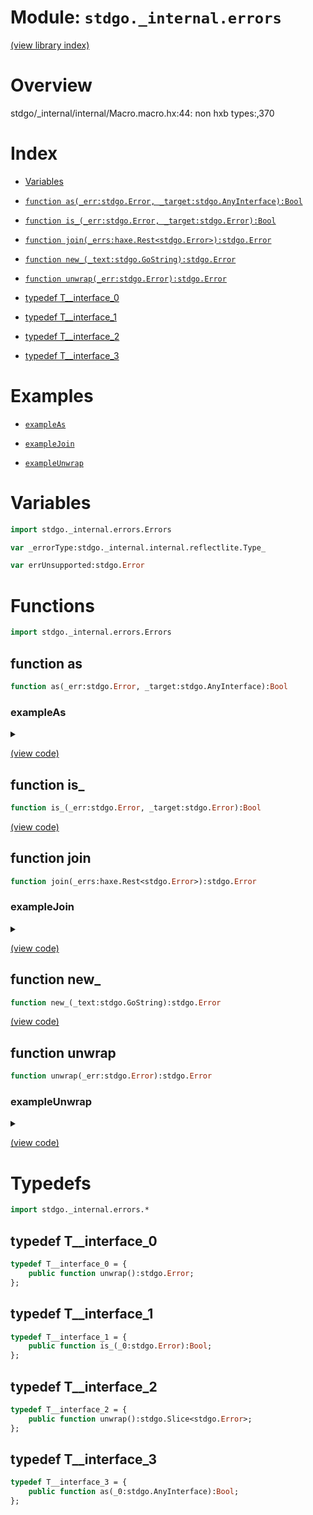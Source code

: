 # Module: `stdgo._internal.errors`

[(view library index)](../../stdgo.md)


# Overview


stdgo/_internal/internal/Macro.macro.hx:44: non hxb types:,370

# Index


- [Variables](<#variables>)

- [`function as(_err:stdgo.Error, _target:stdgo.AnyInterface):Bool`](<#function-as>)

- [`function is_(_err:stdgo.Error, _target:stdgo.Error):Bool`](<#function-is_>)

- [`function join(_errs:haxe.Rest<stdgo.Error>):stdgo.Error`](<#function-join>)

- [`function new_(_text:stdgo.GoString):stdgo.Error`](<#function-new_>)

- [`function unwrap(_err:stdgo.Error):stdgo.Error`](<#function-unwrap>)

- [typedef T\_\_interface\_0](<#typedef-t__interface_0>)

- [typedef T\_\_interface\_1](<#typedef-t__interface_1>)

- [typedef T\_\_interface\_2](<#typedef-t__interface_2>)

- [typedef T\_\_interface\_3](<#typedef-t__interface_3>)

# Examples


- [`exampleAs`](<#exampleas>)

- [`exampleJoin`](<#examplejoin>)

- [`exampleUnwrap`](<#exampleunwrap>)

# Variables


```haxe
import stdgo._internal.errors.Errors
```


```haxe
var _errorType:stdgo._internal.internal.reflectlite.Type_
```


```haxe
var errUnsupported:stdgo.Error
```


# Functions


```haxe
import stdgo._internal.errors.Errors
```


## function as


```haxe
function as(_err:stdgo.Error, _target:stdgo.AnyInterface):Bool
```


### exampleAs


<details><summary></summary>
<p>


```haxe
function exampleAs():Void {
        {
            var __tmp__ = stdgo._internal.os.Os.open(("non-existing" : stdgo.GoString)), __0:stdgo.Ref<stdgo._internal.os.Os.File> = __tmp__._0, _err:stdgo.Error = __tmp__._1;
            if (_err != null) {
                var _pathError:stdgo.Ref<stdgo._internal.io.fs.Fs.PathError> = (null : stdgo.Ref<stdgo._internal.io.fs.Fs.PathError>);
                if (stdgo._internal.errors.Errors.as(_err, stdgo.Go.toInterface((stdgo.Go.setRef(_pathError) : stdgo.Ref<stdgo.Ref<stdgo._internal.io.fs.Fs.PathError>>)))) {
                    stdgo._internal.fmt.Fmt.println(stdgo.Go.toInterface(("Failed at path:" : stdgo.GoString)), stdgo.Go.toInterface(_pathError.path));
                } else {
                    stdgo._internal.fmt.Fmt.println(stdgo.Go.toInterface(_err));
                };
            };
        };
    }
```


</p>
</details>


[\(view code\)](<./Errors.hx#L144>)


## function is\_


```haxe
function is_(_err:stdgo.Error, _target:stdgo.Error):Bool
```


[\(view code\)](<./Errors.hx#L102>)


## function join


```haxe
function join(_errs:haxe.Rest<stdgo.Error>):stdgo.Error
```


### exampleJoin


<details><summary></summary>
<p>


```haxe
function exampleJoin():Void {
        var _err1:stdgo.Error = stdgo._internal.errors.Errors.new_(("err1" : stdgo.GoString));
        var _err2:stdgo.Error = stdgo._internal.errors.Errors.new_(("err2" : stdgo.GoString));
        var _err:stdgo.Error = stdgo._internal.errors.Errors.join(_err1, _err2);
        stdgo._internal.fmt.Fmt.println(stdgo.Go.toInterface(_err));
        if (stdgo._internal.errors.Errors.is_(_err, _err1)) {
            stdgo._internal.fmt.Fmt.println(stdgo.Go.toInterface(("err is err1" : stdgo.GoString)));
        };
        if (stdgo._internal.errors.Errors.is_(_err, _err2)) {
            stdgo._internal.fmt.Fmt.println(stdgo.Go.toInterface(("err is err2" : stdgo.GoString)));
        };
    }
```


</p>
</details>


[\(view code\)](<./Errors.hx#L72>)


## function new\_


```haxe
function new_(_text:stdgo.GoString):stdgo.Error
```


[\(view code\)](<./Errors.hx#L69>)


## function unwrap


```haxe
function unwrap(_err:stdgo.Error):stdgo.Error
```


### exampleUnwrap


<details><summary></summary>
<p>


```haxe
function exampleUnwrap():Void {
        var _err1:stdgo.Error = stdgo._internal.errors.Errors.new_(("error1" : stdgo.GoString));
        var _err2:stdgo.Error = stdgo._internal.fmt.Fmt.errorf(("error2: [%w]" : stdgo.GoString), stdgo.Go.toInterface(_err1));
        stdgo._internal.fmt.Fmt.println(stdgo.Go.toInterface(_err2));
        stdgo._internal.fmt.Fmt.println(stdgo.Go.toInterface(stdgo._internal.errors.Errors.unwrap(_err2)));
    }
```


</p>
</details>


[\(view code\)](<./Errors.hx#L91>)


# Typedefs


```haxe
import stdgo._internal.errors.*
```


## typedef T\_\_interface\_0


```haxe
typedef T__interface_0 = {
	public function unwrap():stdgo.Error;
};
```


## typedef T\_\_interface\_1


```haxe
typedef T__interface_1 = {
	public function is_(_0:stdgo.Error):Bool;
};
```


## typedef T\_\_interface\_2


```haxe
typedef T__interface_2 = {
	public function unwrap():stdgo.Slice<stdgo.Error>;
};
```


## typedef T\_\_interface\_3


```haxe
typedef T__interface_3 = {
	public function as(_0:stdgo.AnyInterface):Bool;
};
```


